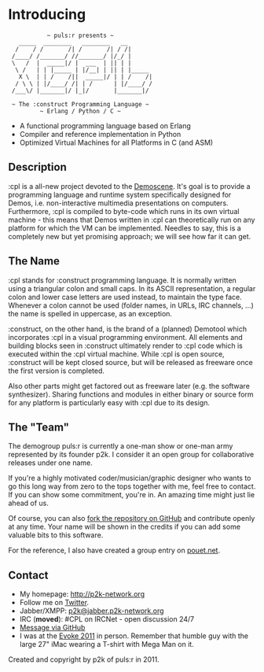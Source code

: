 # Introducing #

               ~ puls:r presents ~
       _____  ________   ________   __
      /    / /       /| /       /| / /|
     /____/ /_______/ //_______/ |/_/ |
     \   /  |  _____|/ |  ___  | || | |
      \ /   | | |_____ | |/__| | || | |_____
       X \  | | /    /||  _____|/ | | /    /|
      / \ \ | |/____/ /| | /      | |/____/ /
     /___\/ |_______|/ |_|/       |_______|/
     
     ~ The :construct Programming Language ~
             ~ Erlang / Python / C ~

* A functional programming language based on Erlang
* Compiler and reference implementation in Python
* Optimized Virtual Machines for all Platforms in C (and ASM)

## Description ##

:cpl is a all-new project devoted to the
[Demoscene](http://en.wikipedia.org/wiki/Demoscene). It's goal is to provide a
programming language and runtime system specifically designed for Demos, i.e.
non-interactive multimedia presentations on computers. Furthermore, :cpl is
compiled to byte-code which runs in its own virtual machine - this means that
Demos written in :cpl can theoretically run on any platform for which the VM can
be implemented. Needles to say, this is a completely new but yet promising
approach; we will see how far it can get.

## The Name ##

:cpl stands for :construct programming language. It is normally written using
a triangular colon and small caps. In its ASCII representation, a regular colon
and lower case letters are used instead, to maintain the type face. Whenever a
colon cannot be used (folder names, in URLs, IRC channels, ...) the name is
spelled in uppercase, as an exception.

:construct, on the other hand, is the brand of a (planned) Demotool which
incorporates :cpl in a visual programming environment. All elements and building
blocks seen in :construct ultimately render to :cpl code which is executed
within the :cpl virtual machine. While :cpl is open source, :construct will be
kept closed source, but will be released as freeware once the first version is
completed.

Also other parts might get factored out as freeware later (e.g. the software
synthesizer). Sharing functions and modules in either binary or source form for
any platform is particularly easy with :cpl due to its design.

## The "Team" ##

The demogroup puls:r is currently a one-man show or one-man army represented by
its founder p2k. I consider it an open group for collaborative releases under
one name.

If you're a highly motivated coder/musician/graphic designer who wants to go
this long way from zero to the tops together with me, feel free to contact.
If you can show some commitment, you're in. An amazing time might just lie
ahead of us.

Of course, you can also
[fork the repository on GitHub](https://github.com/p2k/CPL) and contribute
openly at any time. Your name will be shown in the credits if you can add some
valuable bits to this software.

For the reference, I also have created a group entry on
[pouet.net](http://www.pouet.net/groups.php?which=7841).

## Contact ##

* My homepage: http://p2k-network.org
* Follow me on [Twitter](twitter.com/mega_p2k).
* Jabber/XMPP: p2k@jabber.p2k-network.org
* IRC (**moved**): #CPL on IRCNet - open discussion 24/7
* [Message via GitHub](https://github.com/inbox/new/p2k)
* I was at the [Evoke 2011](http://www.evoke.eu/2011/) in person. Remember that
  humble guy with the large 27" iMac wearing a T-shirt with Mega Man on it.

Created and copyright by p2k of puls:r in 2011.
